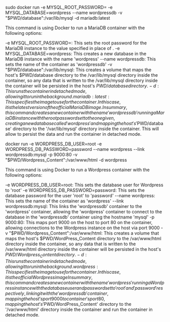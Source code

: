 sudo docker run -e MYSQL_ROOT_PASSWORD=<password> -e MYSQL_DATABASE=wordpress --name wordpressdb -v "$PWD/database":/var/lib/mysql -d mariadb:latest

This command is using Docker to run a MariaDB container with the following options:

-e MYSQL_ROOT_PASSWORD=<password>: This sets the root password for the MariaDB instance to the value specified in place of <password>.
-e MYSQL_DATABASE=wordpress: This creates a new database in the MariaDB instance with the name 'wordpress'
--name wordpressdb: This sets the name of the container as 'wordpressdb'
-v "$PWD/database":/var/lib/mysql: This creates a volume that maps the host's $PWD/database directory to the /var/lib/mysql directory inside the container, so any data that is written to the /var/lib/mysql directory inside the container will be persisted in the host's $PWD/database directory.
-d: This runs the container in detached mode, allowing it to run in the background.
mariadb:latest: This specifies the image to use for the container. In this case, it is the latest version of the official MariaDB image.
In summary, this command creates a new container with the name 'wordpressdb' running a MariaDB instance with the root password set to the one given, creating a new database called 'wordpress' and mapping the host's '$PWD/database' directory to the '/var/lib/mysql' directory inside the container. This will allow to persist the data and run the container in detached mode.


docker run -e WORDPRESS_DB_USER=root -e WORDPRESS_DB_PASSWORD=password --name wordpress --link wordpressdb:mysql -p 9000:80 -v "$PWD/Wordpress_Content":/var/www/html -d wordpress


This command is using Docker to run a Wordpress container with the following options:

-e WORDPRESS_DB_USER=root: This sets the database user for Wordpress to 'root'
-e WORDPRESS_DB_PASSWORD=password: This sets the database password for the user 'root' to 'password'
--name wordpress: This sets the name of the container as 'wordpress'
--link wordpressdb:mysql: This links the 'wordpressdb' container to the 'wordpress' container, allowing the 'wordpress' container to connect to the database in the 'wordpressdb' container using the hostname 'mysql'
-p 9000:80: This maps port 9000 on the host to port 80 on the container, allowing connections to the Wordpress instance on the host via port 9000
-v "$PWD/Wordpress_Content":/var/www/html: This creates a volume that maps the host's $PWD/WordPress_Content directory to the /var/www/html directory inside the container, so any data that is written to the /var/www/html directory inside the container will be persisted in the host's $PWD/Wordpress_Content directory.
-d: This runs the container in detached mode, allowing it to run in the background.
wordpress: This specifies the image to use for the container. In this case, it is the official Wordpress image
In summary, this command creates a new container with the name 'wordpress' running a Wordpress instance with the database user and password set to 'root' and 'password' respectively, linking it with the 'wordpressdb' container, mapping the host's port 9000 to container's port 80, mapping the host's '$PWD/WordPress_Content' directory to the '/var/www/html' directory inside the container and run the container in detached mode.